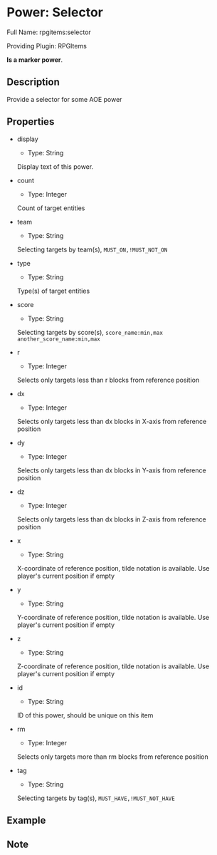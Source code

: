 # Power: Selector

Full Name: rpgitems:selector

Providing Plugin: RPGItems

**Is a marker power**.

<!-- beginCustomHeader -->
<!-- endCustomHeader -->

## Description

Provide a selector for some AOE power
<!-- beginCustomDescription -->
<!-- endCustomDescription -->

## Properties

* display

  * Type: String

  Display text of this power.

* count

  * Type: Integer

  Count of target entities

* team

  * Type: String

  Selecting targets by team(s), `MUST_ON,!MUST_NOT_ON`

* type

  * Type: String

  Type(s) of target entities

* score

  * Type: String

  Selecting targets by score(s), `score_name:min,max another_score_name:min,max`

* r

  * Type: Integer

  Selects only targets less than r blocks from reference position

* dx

  * Type: Integer

  Selects only targets less than dx blocks in X-axis from reference position

* dy

  * Type: Integer

  Selects only targets less than dx blocks in Y-axis from reference position

* dz

  * Type: Integer

  Selects only targets less than dx blocks in Z-axis from reference position

* x

  * Type: String

  X-coordinate of reference position, tilde notation is available. Use player's current position if empty

* y

  * Type: String

  Y-coordinate of reference position, tilde notation is available. Use player's current position if empty

* z

  * Type: String

  Z-coordinate of reference position, tilde notation is available. Use player's current position if empty

* id

  * Type: String

  ID of this power, should be unique on this item

* rm

  * Type: Integer

  Selects only targets more than rm blocks from reference position

* tag

  * Type: String

  Selecting targets by tag(s), `MUST_HAVE,!MUST_NOT_HAVE`


<!-- beginCustomProperties -->
<!-- endCustomProperties -->

## Example

<!-- beginCustomExample -->
<!-- endCustomExample -->

## Note

<!-- beginCustomNote -->
<!-- endCustomNote -->